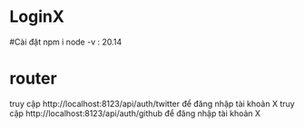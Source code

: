 ﻿# LoginX
#Cài đặt
npm i
node -v : 20.14

# router
truy cập http://localhost:8123/api/auth/twitter để đăng nhập tài khoản X
truy cập http://localhost:8123/api/auth/github để đăng nhập tài khoản X
